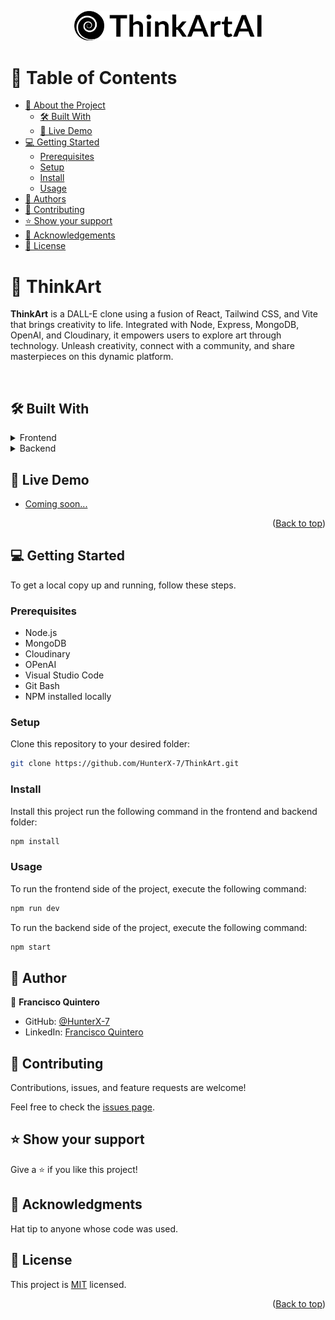<a name="readme-top"></a>

<div align="center">

  <img src="./frontend//src/assets/logo.svg" alt="logo" width="300"  height="auto" />
  <br/>

</div>

<!-- TABLE OF CONTENTS -->

# 📗 Table of Contents

- [📖 About the Project](#about-project)
  - [🛠 Built With](#built-with)
  - [🚀 Live Demo](#live-demo)
- [💻 Getting Started](#getting-started)
  - [Prerequisites](#prerequisites)
  - [Setup](#setup)
  - [Install](#install)
  - [Usage](#usage)
- [👥 Authors](#authors)
- [🤝 Contributing](#contributing)
- [⭐️ Show your support](#support)
- [🙏 Acknowledgements](#acknowledgements)
- [📝 License](#license)

<!-- PROJECT DESCRIPTION -->

# 📖 ThinkArt <a name="about-project"></a>

**ThinkArt** is a DALL-E clone using a fusion of React, Tailwind CSS, and Vite that brings creativity to life. Integrated with Node, Express, MongoDB, OpenAI, and Cloudinary, it empowers users to explore art through technology. Unleash creativity, connect with a community, and share masterpieces on this dynamic platform.

<!-- <img src="./src/assets/Capture.png" alt="app-demo" /> -->

</br>

## 🛠 Built With <a name="built-with"></a>



<details>
  <summary>Frontend</summary>
  <ul>
    <li>HTML</li>
    <li>CSS</li>
    <li>JavaScript</li>
    <li>Tailwind CSS</li>
    <li>React</li>
    <li>Vite</li>
  </ul>
</details>

<details>
  <summary>Backend</summary>
  <ul>
    <li>Node</li>
    <li>Express</li>
    <li>MongoDB</li>
    <li>OpenAI</li>
    <li>Cloudinary</li>
  </ul>
</details>

<!-- LIVE DEMO -->

## 🚀 Live Demo <a name="live-demo"></a>

- [Coming soon...]()

<p align="right">(<a href="#readme-top">Back to top</a>)</p>

<!-- GETTING STARTED -->

## 💻 Getting Started <a name="getting-started"></a>

To get a local copy up and running, follow these steps.

### Prerequisites

- Node.js
- MongoDB
- Cloudinary
- OPenAI
- Visual Studio Code
- Git Bash
- NPM installed locally

### Setup

Clone this repository to your desired folder:

```sh
git clone https://github.com/HunterX-7/ThinkArt.git
```

### Install

Install this project run the following command in the frontend and backend folder:

```sh
npm install
```

### Usage

To run the frontend side of the project, execute the following command:

```sh
npm run dev
```

To run the backend side of the project, execute the following command:

```sh
npm start
```

<!-- AUTHORS -->

## 👥 Author <a name="authors"></a>

👤 **Francisco Quintero**

- GitHub: [@HunterX-7](https://github.com/HunterX-7)
- LinkedIn: [Francisco Quintero](https://www.linkedin.com/in/francisco-asis-quintero-cede%C3%B1o/)

<!-- CONTRIBUTING -->

## 🤝 Contributing <a name="contributing"></a>

Contributions, issues, and feature requests are welcome!

Feel free to check the [issues page](https://github.com/HunterX-7/ThinkArt/issues).

<!-- SUPPORT -->

## ⭐️ Show your support <a name="support"></a>

Give a ⭐️ if you like this project!

<!-- Acknowledgments -->

## 🙏 Acknowledgments <a name="acknowledgements"></a>

Hat tip to anyone whose code was used.

<!-- LICENSE -->

## 📝 License <a name="license"></a>

This project is [MIT](./LICENSE) licensed.

<p align="right">(<a href="#readme-top">Back to top</a>)</p>
